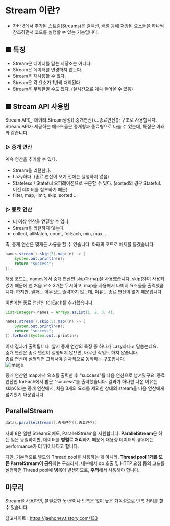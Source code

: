 # Stream 이란?
- 자바 8에서 추가된 스트림(Streams)은 컬렉션, 배열 등에 저장된 요소들을 하나씩 참조하면서 코드를 실행할 수 있는 기능입니다.

## ■ 특징
- Stream은 데이터를 담는 저장소는 아니다.
- Stream은 데이터를 변경하지 않는다.
- Stream은 재사용할 수 없다.
- Stream은 각 요소가 1번씩 처리된다.
- Stream은 무제한일 수도 있다. (실시간으로 계속 들어올 수 있음)

 ## ■ Stream API 사용법
Stream API는 데이터.Stream생성().중개연산()...종료연산(); 구조로 사용합니다.  
Stream API가 제공하는 메소드들은 중개형과 종료형으로 나눌 수 있는데, 특징은 아래와 같습니다. 

### ▷ 중개 연산
계속 연산을 추가할 수 있다.
- Stream을 리턴한다.
- Lazy하다. (종료 연산이 오기 전에는 실행하지 않음)
- Stateless / Stateful 오퍼레이션으로 구분할 수 있다. (sorted의 경우 Stateful. 이전 데이터를 참조하기 때문)
- filter, map, limit, skip, sorted ...

### ▷ 종료 연산
- 더 이상 연산을 연결할 수 없다.
- Stream을 리턴하지 않는다.
- collect, allMatch, count, forEach, min, max, ...

즉, 중개 연산은 몇개든 사용을 할 수 있습니다. 아래의 코드로 예제를 들겠습니다.

```java
names.stream().skip(3).map((n) -> {
    System.out.println(n);
    return "success";
});
```
해당 코드는, names에서 중개 연산인 skip과 map을 사용했습니다. skip(3)이 사용되었기 때문에 맨 처음 요소 3개는 무시하고, map을 사용해서 나머지 요소들을 출력했습니다.
하지만, 결과는 아무것도 출력하지 않는데, 이유는 종료 연산이 없기 때문입니다. 

이번에는 종료 연산인 forEach를 추가했습니다.
```java
List<Integer> names = Arrays.asList(1, 2, 3, 4);

names.stream().skip(3).map((n) -> {
    System.out.println(n);
    return "success";
}).forEach(System.out::println);
```
이제 결과가 출력됩니다. 앞서 중개 연산의 특징 중 하나가 Lazy하다고 말씀는데요.  
중개 연산은 종료 연산이 실행되지 않으면, 아무런 작업도 하지 않습니다.  
종료 연산이 실행되면 그제서야 순차적으로 동작하는 구조입니다.  
![image](https://github.com/user-attachments/assets/65ce7741-b8ab-437d-805b-6e9eadfde45b)

중개 연산인 map에서 요소를 출력한 후 "success"를 다음 연산으로 넘겨줬구요. 종료 연산인 forEach에서 받은 "success"를 출력했습니다.
결과가 하나만 나온 이유는 skip이라는 중개 연산에서, 처음 3개의 요소를 제외한 상태의 stream을 다음 연산에게 넘겨줬기 때문입니다.

## ParallelStream
```java
datas.parallelStream().중개연산().종료연산()
```

자바 8은 일반 Stream외에도, ParallelStream을 지원합니다. 
**ParallelStream**은 하는 일은 동일하지만, 데이터를 **병렬로 처리**하기 때문에 대용량 데이터의 경우에는 performance가 더 뛰어나다고 합니다.

다만, 기본적으로 별도의 Thread pool을 사용하는 게 아니라, **Thread pool 1개를 모든 ParrelStream이 공유**하는 구조라서, 내부에서 db 호출 및 HTTP 요청 등의 코드를 실행하면 Thread pool에 **병목**이 발생하므로, **주의**해서 사용해야 합니다.

## 마무리
Stream을 사용하면, 불필요한 for문이나 반복문 없이 높은 가독성으로 반복 처리를 할 수 있습니다.

참고사이트 : https://jaehoney.tistory.com/133
